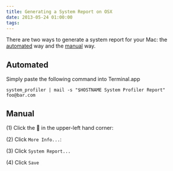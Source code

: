 ```yaml
---
title: Generating a System Report on OSX
date: 2013-05-24 01:00:00
tags:
---
```


<p>There are two ways to generate a system report for your Mac: the <a href='#automated'>automated</a> way and the <a href='#manual'>manual</a> way.</p>

<h2 id='automated'>Automated</h2>

<p>Simply paste the following command into Terminal.app</p>

<pre><code>system_profiler | mail -s &quot;$HOSTNAME System Profiler Report&quot; foo@bar.com</code></pre>

<h2 id='manual'>Manual</h2>

<p>(1) Click the &#63743; in the upper-left hand corner:</p>
<p>(2) Click <code>More Info...</code>:</p>
<p>(3) Click <code>System Report...</code></p>
<p>(4) Click <code>Save</code></p>
